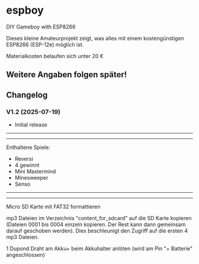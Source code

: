 # espboy
DIY Gameboy with ESP8266

Dieses kleine Amateurprojekt zeigt, was alles mit einem kostengünstigen ESP8266 (ESP-12e) möglich ist.

Materialkosten belaufen sich unter 20 €


## Weitere Angaben folgen später!

## Changelog

### V1.2 (2025-07-19)

- Initial release

------------------------
------------------------

Enthaltene Spiele:

- Reversi
- 4 gewinnt
- Mini Mastermind
- Minesweeper
- Senso

------------------------
------------------------

Micro SD Karte mit FAT32 formattieren

mp3 Dateien im Verzeichnis "content_for_sdcard" auf die SD Karte kopieren (Dateien 0001 bis 0004 einzeln kopieren. 
Der Rest kann dann gemeinsam darauf geschoben werden). 
Dies beschleunigt den Zugriff auf die ersten 4 mp3 Dateien.

1 Dupond Draht am Akku+ beim Akkuhalter anlöten (wird am Pin "+ Batterie" angeschlossen)
